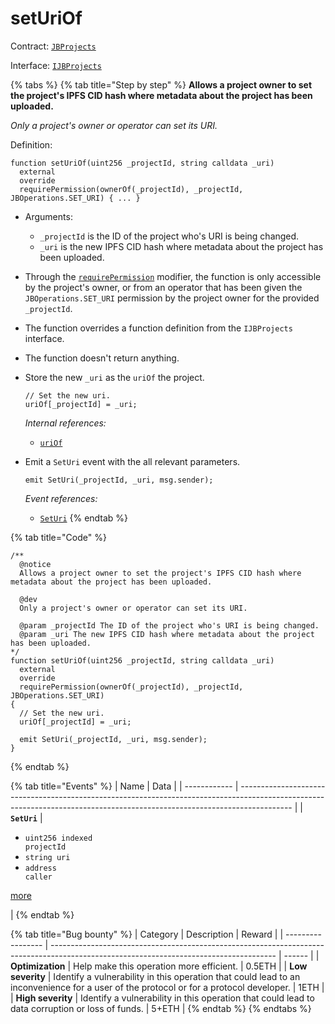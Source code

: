 # setUriOf

Contract: [`JBProjects`](../)

Interface: [`IJBProjects`](../../../interfaces/ijbprojects.md)

{% tabs %}
{% tab title="Step by step" %}
**Allows a project owner to set the project's IPFS CID hash where metadata about the project has been uploaded.**

_Only a project's owner or operator can set its URI._

Definition:

```solidity
function setUriOf(uint256 _projectId, string calldata _uri)
  external
  override
  requirePermission(ownerOf(_projectId), _projectId, JBOperations.SET_URI) { ... }
```

* Arguments:
  * `_projectId` is the ID of the project who's URI is being changed.
  * `_uri` is the new IPFS CID hash where metadata about the project has been uploaded.
* Through the [`requirePermission`](../../jboperatable/modifiers/requirepermission.md) modifier, the function is only accessible by the project's owner, or from an operator that has been given the `JBOperations.SET_URI` permission by the project owner for the provided `_projectId`.
* The function overrides a function definition from the `IJBProjects` interface.
* The function doesn't return anything.
*   Store the new `_uri` as the `uriOf` the project.

    ```solidity
    // Set the new uri.
    uriOf[_projectId] = _uri;
    ```

    _Internal references:_

    * [`uriOf`](../properties/uriof.md)
*   Emit a `SetUri` event with the all relevant parameters.

    ```solidity
    emit SetUri(_projectId, _uri, msg.sender);
    ```

    _Event references:_

    * [`SetUri`](../events/seturi.md)
{% endtab %}

{% tab title="Code" %}
```solidity
/**
  @notice 
  Allows a project owner to set the project's IPFS CID hash where metadata about the project has been uploaded.

  @dev 
  Only a project's owner or operator can set its URI.

  @param _projectId The ID of the project who's URI is being changed.
  @param _uri The new IPFS CID hash where metadata about the project has been uploaded.
*/
function setUriOf(uint256 _projectId, string calldata _uri)
  external
  override
  requirePermission(ownerOf(_projectId), _projectId, JBOperations.SET_URI)
{
  // Set the new uri.
  uriOf[_projectId] = _uri;

  emit SetUri(_projectId, _uri, msg.sender);
}
```
{% endtab %}

{% tab title="Events" %}
| Name         | Data                                                                                                                                                                      |
| ------------ | ------------------------------------------------------------------------------------------------------------------------------------------------------------------------- |
| **`SetUri`** | <ul><li><code>uint256 indexed projectId</code></li><li><code>string uri</code></li><li><code>address caller</code></li></ul><p><a href="../events/seturi.md">more</a></p> |
{% endtab %}

{% tab title="Bug bounty" %}
| Category          | Description                                                                                                                            | Reward |
| ----------------- | -------------------------------------------------------------------------------------------------------------------------------------- | ------ |
| **Optimization**  | Help make this operation more efficient.                                                                                               | 0.5ETH |
| **Low severity**  | Identify a vulnerability in this operation that could lead to an inconvenience for a user of the protocol or for a protocol developer. | 1ETH   |
| **High severity** | Identify a vulnerability in this operation that could lead to data corruption or loss of funds.                                        | 5+ETH  |
{% endtab %}
{% endtabs %}
